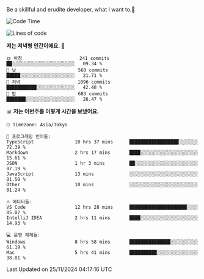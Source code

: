 Be a skillful and erudite developer, what I want to.👶

<!--START_SECTION:waka-->
![Code Time](http://img.shields.io/badge/Code%20Time-1%2C418%20hrs%2035%20mins-blue)

![Lines of code](https://img.shields.io/badge/%EC%A0%80%EB%8A%94%20%EC%97%AC%ED%83%9C%EA%B9%8C%EC%A7%80%20-903.4%20thousand%20%EC%A4%84%EC%9D%98%20%EC%BD%94%EB%93%9C%EB%A5%BC%20%EC%9E%91%EC%84%B1%ED%96%88%EC%96%B4%EC%9A%94.-blue)

**저는 저녁형 인간이에요. 🦉** 

```text
🌞 아침                     241 commits         ██░░░░░░░░░░░░░░░░░░░░░░░   09.34 % 
🌆 낮　                     560 commits         █████░░░░░░░░░░░░░░░░░░░░   21.71 % 
🌃 저녁                     1096 commits        ███████████░░░░░░░░░░░░░░   42.48 % 
🌙 밤　                     683 commits         ███████░░░░░░░░░░░░░░░░░░   26.47 % 
```


📊 **저는 이번주를 이렇게 시간을 보냈어요.** 

```text
🕑︎ Timezone: Asia/Tokyo

💬 프로그래밍 언어들: 
TypeScript               10 hrs 37 mins      ██████████████████░░░░░░░   72.39 % 
Markdown                 2 hrs 17 mins       ████░░░░░░░░░░░░░░░░░░░░░   15.61 % 
JSON                     1 hr 3 mins         ██░░░░░░░░░░░░░░░░░░░░░░░   07.19 % 
JavaScript               13 mins             ░░░░░░░░░░░░░░░░░░░░░░░░░   01.50 % 
Other                    10 mins             ░░░░░░░░░░░░░░░░░░░░░░░░░   01.24 % 

🔥 에디터들: 
VS Code                  12 hrs 28 mins      █████████████████████░░░░   85.07 % 
IntelliJ IDEA            2 hrs 11 mins       ████░░░░░░░░░░░░░░░░░░░░░   14.93 % 

💻 운영 체제들: 
Windows                  8 hrs 58 mins       ███████████████░░░░░░░░░░   61.19 % 
Mac                      5 hrs 41 mins       ██████████░░░░░░░░░░░░░░░   38.81 % 
```


 Last Updated on 25/11/2024 04:17:16 UTC
<!--END_SECTION:waka-->
